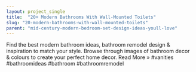 ```yaml
---
layout: project_single
title:  "20+ Modern Bathrooms With Wall-Mounted Toilets"
slug: "20-modern-bathrooms-with-wall-mounted-toilets"
parent: "mid-century-modern-bedroom-set-design-ideas-youll-love"
---
```

Find the best modern bathroom ideas, bathroom remodel design & inspiration to match your style. Browse through images of bathroom decor & colours to create your perfect home decor. Read More »  #vanities #bathroomideas #bathroom #bathroomremodel